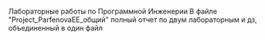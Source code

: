 Лабораторные работы по Программной Инженерии
В файле "Project_ParfenovaEE_общий" полный отчет по двум лабораторным и дз, объединенный в один файл

